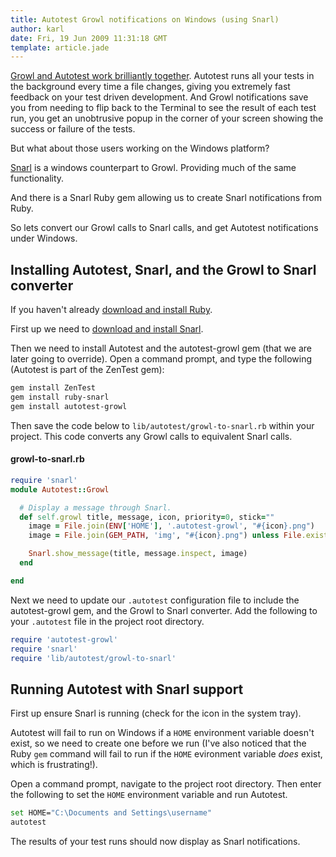 ```yaml
---
title: Autotest Growl notifications on Windows (using Snarl)
author: karl
date: Fri, 19 Jun 2009 11:31:18 GMT
template: article.jade
---
```


[Growl and Autotest work brilliantly together](/articles/simple-example-of-autotest-cucumber-and-growl/). Autotest runs all your tests in the background every time a file changes, giving you extremely fast feedback on your test driven development. And Growl notifications save you from needing to flip back to the Terminal to see the result of each test run, you get an unobtrusive popup in the corner of your screen showing the success or failure of the tests.

But what about those users working on the Windows platform?

[Snarl](http://www.fullphat.net/index.php) is a windows counterpart to Growl. Providing much of the same functionality.

And there is a Snarl Ruby gem allowing us to create Snarl notifications from Ruby.

So lets convert our Growl calls to Snarl calls, and get Autotest notifications under Windows.

## Installing Autotest, Snarl, and the Growl to Snarl converter

If you haven't already [download and install Ruby](http://www.ruby-lang.org/en/downloads/).

First up we need to [download and install Snarl](http://www.fullphat.net/index.php).

Then we need to install Autotest and the autotest-growl gem (that we are later going to override). Open a command prompt, and type the following (Autotest is part of the ZenTest gem):

```bash
gem install ZenTest
gem install ruby-snarl
gem install autotest-growl
```

Then save the code below to `lib/autotest/growl-to-snarl.rb` within your project. This code converts any Growl calls to equivalent Snarl calls.

#### growl-to-snarl.rb

```ruby
require 'snarl'
module Autotest::Growl

  # Display a message through Snarl.
  def self.growl title, message, icon, priority=0, stick=""
    image = File.join(ENV['HOME'], '.autotest-growl', "#{icon}.png")
    image = File.join(GEM_PATH, 'img', "#{icon}.png") unless File.exists?(image)

	Snarl.show_message(title, message.inspect, image)
  end

end
```

Next we need to update our `.autotest` configuration file to include the autotest-growl gem, and the Growl to Snarl converter. Add the following to your `.autotest` file in the project root directory.

```ruby
require 'autotest-growl'
require 'snarl'
require 'lib/autotest/growl-to-snarl'
```

## Running Autotest with Snarl support

First up ensure Snarl is running (check for the icon in the system tray).

Autotest will fail to run on Windows if a `HOME` environment variable doesn't exist, so we need to create one before we run (I've also noticed that the Ruby `gem` command will fail to run if the `HOME` evironment variable _does_ exist, which is frustrating!).

Open a command prompt, navigate to the project root directory. Then enter the following to set the `HOME` environment variable and run Autotest.

```bash
set HOME="C:\Documents and Settings\username"
autotest
```

The results of your test runs should now display as Snarl notifications.
